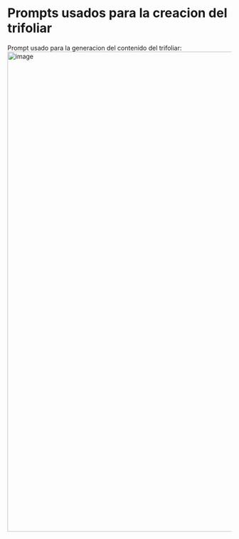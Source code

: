 # Prompts usados para la creacion del trifoliar
Prompt usado para la generacion del contenido del trifoliar:
<img width="1920" height="1080" alt="image" src="https://github.com/user-attachments/assets/6748b669-dc97-44dc-b586-5bcf485a9f39" />
